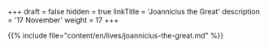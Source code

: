 +++
draft = false
hidden = true
linkTitle = 'Joannicius the Great'
description = '17 November'
weight = 17
+++

{{% include file="content/en/lives/joannicius-the-great.md" %}}
